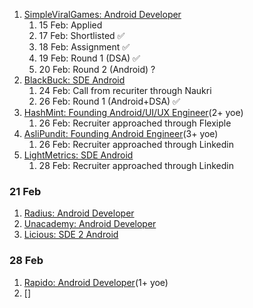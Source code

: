 1. [SimpleViralGames: Android Developer](https://wellfound.com/jobs/2489488-android-developer)
   1. 15 Feb: Applied
   2. 17 Feb: Shortlisted ✅
   3. 18 Feb: Assignment ✅
   4. 19 Feb: Round 1 (DSA) ✅
   5. 20 Feb: Round 2 (Android) ?
2. [BlackBuck: SDE Android]()
   1. 24 Feb: Call from recuriter through Naukri
   2. 26 Feb: Round 1 (Android+DSA) ✅
3. [HashMint: Founding Android/UI/UX Engineer]()(2+ yoe)
   1. 26 Feb: Recruiter approached through Flexiple
4. [AsliPundit: Founding Android Engineer]()(3+ yoe)
   1. 26 Feb: Recruiter approached through Linkedin
5. [LightMetrics: SDE Android]()
   1. 28 Feb: Recruiter approached through Linkedin

### 21 Feb
1. [Radius: Android Developer](https://www.linkedin.com/jobs/view/4157305024)
2. [Unacademy: Android Developer](https://wellfound.com/jobs?job_listing_id=3180462)
3. [Licious: SDE 2 Android](https://www.linkedin.com/jobs/view/4143103576)

### 28 Feb
1. [Rapido: Android Developer](https://www.linkedin.com/jobs/collections/recommended/?currentJobId=4170697574)(1+ yoe)
2. []